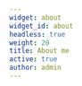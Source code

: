 ```yaml
---
widget: about
widget_id: about
headless: true
weight: 20
title: About me
active: true
author: admin
---
```


